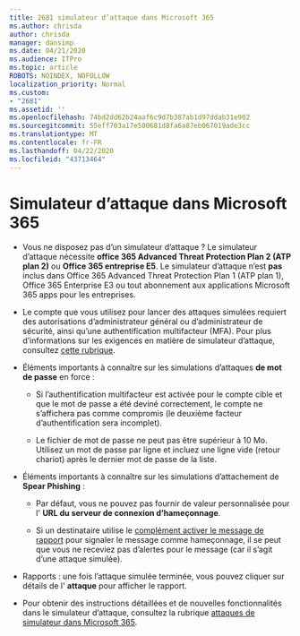 ```yaml
---
title: 2681 simulateur d’attaque dans Microsoft 365
ms.author: chrisda
author: chrisda
manager: dansimp
ms.date: 04/21/2020
ms.audience: ITPro
ms.topic: article
ROBOTS: NOINDEX, NOFOLLOW
localization_priority: Normal
ms.custom:
- "2681"
ms.assetid: ''
ms.openlocfilehash: 74bd2dd62b24aaf6c9d7b387ab1d97ddab31e902
ms.sourcegitcommit: 55eff703a17e500681d8fa6a87eb067019ade3cc
ms.translationtype: MT
ms.contentlocale: fr-FR
ms.lasthandoff: 04/22/2020
ms.locfileid: "43713464"
---
```

# <a name="attack-simulator-in-microsoft-365"></a>Simulateur d’attaque dans Microsoft 365

- Vous ne disposez pas d’un simulateur d’attaque ? Le simulateur d’attaque nécessite **office 365 Advanced Threat Protection Plan 2 (ATP plan 2)** ou **Office 365 entreprise E5**. Le simulateur d’attaque n’est **pas** inclus dans Office 365 Advanced Threat Protection Plan 1 (ATP plan 1), Office 365 Enterprise E3 ou tout abonnement aux applications Microsoft 365 apps pour les entreprises.

- Le compte que vous utilisez pour lancer des attaques simulées requiert des autorisations d’administrateur général ou d’administrateur de sécurité, ainsi qu’une authentification multifacteur (MFA). Pour plus d’informations sur les exigences en matière de simulateur d’attaque, consultez [cette rubrique](https://docs.microsoft.com/office365/securitycompliance/attack-simulator#before-you-begin).

- Éléments importants à connaître sur les simulations d’attaques **de mot de passe** en force :

  - Si l’authentification multifacteur est activée pour le compte cible et que le mot de passe a été deviné correctement, le compte ne s’affichera pas comme compromis (le deuxième facteur d’authentification sera incomplet).

  - Le fichier de mot de passe ne peut pas être supérieur à 10 Mo. Utilisez un mot de passe par ligne et incluez une ligne vide (retour chariot) après le dernier mot de passe de la liste.

- Éléments importants à connaître sur les simulations d’attachement de **Spear Phishing** :

  - Par défaut, vous ne pouvez pas fournir de valeur personnalisée pour l' **URL du serveur de connexion d’hameçonnage**.

  - Si un destinataire utilise le [complément activer le message de rapport](https://docs.microsoft.com/microsoft-365/security/office-365-security/enable-the-report-message-add-in) pour signaler le message comme hameçonnage, il se peut que vous ne receviez pas d’alertes pour le message (car il s’agit d’une attaque simulée).

- Rapports : une fois l’attaque simulée terminée, vous pouvez cliquer sur détails de l' **attaque** pour afficher le rapport.

- Pour obtenir des instructions détaillées et de nouvelles fonctionnalités dans le simulateur d’attaque, consultez la rubrique [attaques de simulateur dans Microsoft 365](https://docs.microsoft.com/microsoft-365/security/office-365-security/attack-simulator).
